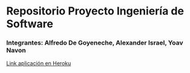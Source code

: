 # Repositorio Proyecto Ingeniería de Software

### Integrantes: Alfredo De Goyeneche, Alexander Israel, Yoav Navon

[Link aplicación en Heroku](https://proyecto-software-grupo29.herokuapp.com/)
